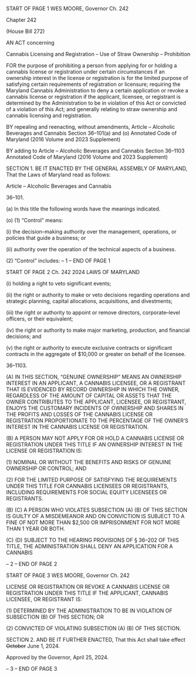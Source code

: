 START OF PAGE 1
WES MOORE, Governor Ch. 242

Chapter 242

(House Bill 272)

AN ACT concerning

Cannabis Licensing and Registration – Use of Straw Ownership – Prohibition

FOR the purpose of prohibiting a person from applying for or holding a cannabis license or
registration under certain circumstances if an ownership interest in the license or
registration is for the limited purpose of satisfying certain requirements of
registration or licensure; requiring the Maryland Cannabis Administration to deny
a certain application or revoke a cannabis license or registration if the applicant,
licensee, or registrant is determined by the Administration to be in violation of this
Act or convicted of a violation of this Act; and generally relating to straw ownership
and cannabis licensing and registration.

BY repealing and reenacting, without amendments,
Article – Alcoholic Beverages and Cannabis
Section 36–101(a) and (o)
Annotated Code of Maryland
(2016 Volume and 2023 Supplement)

BY adding to
Article – Alcoholic Beverages and Cannabis
Section 36–1103
Annotated Code of Maryland
(2016 Volume and 2023 Supplement)

SECTION 1. BE IT ENACTED BY THE GENERAL ASSEMBLY OF MARYLAND,
That the Laws of Maryland read as follows:

Article – Alcoholic Beverages and Cannabis

36–101.

(a) In this title the following words have the meanings indicated.

(o) (1) “Control” means:

(i) the decision–making authority over the management,
operations, or policies that guide a business; or

(ii) authority over the operation of the technical aspects of a
business.

(2) “Control” includes:
– 1 –
END OF PAGE 1

START OF PAGE 2
Ch. 242 2024 LAWS OF MARYLAND

(i) holding a right to veto significant events;

(ii) the right or authority to make or veto decisions regarding
operations and strategic planning, capital allocations, acquisitions, and divestments;

(iii) the right or authority to appoint or remove directors,
corporate–level officers, or their equivalent;

(iv) the right or authority to make major marketing, production, and
financial decisions; and

(v) the right or authority to execute exclusive contracts or significant
contracts in the aggregate of $10,000 or greater on behalf of the licensee.

36–1103.

(A) IN THIS SECTION, “GENUINE OWNERSHIP” MEANS AN OWNERSHIP
INTEREST IN AN APPLICANT, A CANNABIS LICENSEE, OR A REGISTRANT THAT IS
EVIDENCED BY RECORD OWNERSHIP IN WHICH THE OWNER, REGARDLESS OF THE
AMOUNT OF CAPITAL OR ASSETS THAT THE OWNER CONTRIBUTES TO THE
APPLICANT, LICENSEE, OR REGISTRANT, ENJOYS THE CUSTOMARY INCIDENTS OF
OWNERSHIP AND SHARES IN THE PROFITS AND LOSSES OF THE CANNABIS LICENSE
OR REGISTRATION PROPORTIONATE TO THE PERCENTAGE OF THE OWNER’S
INTEREST IN THE CANNABIS LICENSE OR REGISTRATION.

(B) A PERSON MAY NOT APPLY FOR OR HOLD A CANNABIS LICENSE OR
REGISTRATION UNDER THIS TITLE IF AN OWNERSHIP INTEREST IN THE LICENSE OR
REGISTRATION IS:

(1) NOMINAL OR WITHOUT THE BENEFITS AND RISKS OF GENUINE
OWNERSHIP OR CONTROL; AND

(2) FOR THE LIMITED PURPOSE OF SATISFYING THE REQUIREMENTS
UNDER THIS TITLE FOR CANNABIS LICENSEES OR REGISTRANTS, INCLUDING
REQUIREMENTS FOR SOCIAL EQUITY LICENSEES OR REGISTRANTS.

(B) (C) A PERSON WHO VIOLATES SUBSECTION (A) (B) OF THIS SECTION
IS GUILTY OF A MISDEMEANOR AND ON CONVICTION IS SUBJECT TO A FINE OF NOT
MORE THAN $2,500 OR IMPRISONMENT FOR NOT MORE THAN 1 YEAR OR BOTH.

(C) (D) SUBJECT TO THE HEARING PROVISIONS OF § 36–202 OF THIS
TITLE, THE ADMINISTRATION SHALL DENY AN APPLICATION FOR A CANNABIS

– 2 –
END OF PAGE 2

START OF PAGE 3
WES MOORE, Governor Ch. 242

LICENSE OR REGISTRATION OR REVOKE A CANNABIS LICENSE OR REGISTRATION
UNDER THIS TITLE IF THE APPLICANT, CANNABIS LICENSEE, OR REGISTRANT IS:

(1) DETERMINED BY THE ADMINISTRATION TO BE IN VIOLATION OF
SUBSECTION (B) OF THIS SECTION; OR

(2) CONVICTED OF VIOLATING SUBSECTION (A) (B) OF THIS SECTION.

SECTION 2. AND BE IT FURTHER ENACTED, That this Act shall take effect
~~October~~ June 1, 2024.

Approved by the Governor, April 25, 2024.

– 3 –
END OF PAGE 3